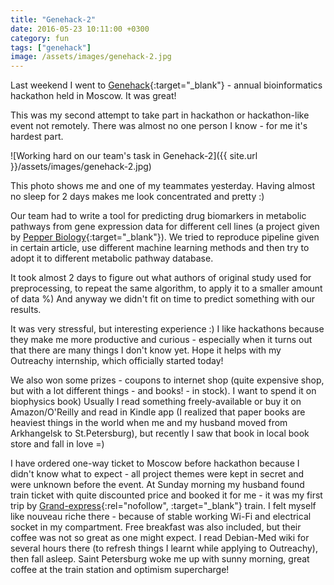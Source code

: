 ```yaml
---
title: "Genehack-2"
date: 2016-05-23 10:11:00 +0300
category: fun
tags: ["genehack"]
image: /assets/images/genehack-2.jpg
---
```


Last weekend I went to [Genehack](http://genehack.ru/){:target="_blank"} - annual bioinformatics hackathon held in Moscow. It was great!

This was my second attempt to take part in hackathon or hackathon-like event not remotely. There was almost no one person I know - for me it's hardest part.

![Working hard on our team's task in Genehack-2]({{ site.url }}/assets/images/genehack-2.jpg)

This photo shows me and one of my teammates yesterday. Having almost no sleep for 2 days makes me look concentrated and pretty :)

Our team had to write a tool for predicting drug biomarkers in metabolic pathways from gene expression data for different cell lines (a project given by [Pepper Biology](http://pepperbiology.com/){:target="_blank"}). We tried to reproduce pipeline given in certain article, use different machine learning methods and then try to adopt it to different metabolic pathway database.

It took almost 2 days to figure out what authors of original study used for preprocessing, to repeat the same algorithm, to apply it to a smaller amount of data %) And anyway we didn't fit on time to predict something with our results.

It was very stressful, but interesting experience :) I like hackathons because they make me more productive and curious - especially when it turns out that there are many things I don't know yet. Hope it helps with my Outreachy internship, which officially started today!

We also won some prizes - coupons to internet shop (quite expensive shop, but with a lot different things - and books! - in stock). I want to spend it on biophysics book) Usually I read something freely-available or buy it on Amazon/O'Reilly and read in Kindle app (I realized that paper books are heaviest things in the world when me and my husband moved from Arkhangelsk to St.Petersburg), but recently I saw that book in local book store and fall in love =)

I have ordered one-way ticket to Moscow before hackathon because I didn't know what to expect - all project themes were kept in secret and were unknown before the event. At Sunday morning my husband found train ticket with quite discounted price and booked it for me - it was my first trip by [Grand-express](http://www.russiantrains.com/en/page/grand-express){:rel="nofollow", :target="_blank"} train. I felt myself like nouveau riche there - because of stable working  Wi-Fi and electrical socket in my compartment. Free breakfast was also included, but their coffee was not so great as one might expect. I read Debian-Med wiki for several hours there (to refresh things I learnt while applying to Outreachy), then fall asleep. Saint Petersburg woke me up with sunny morning, great coffee at the train station and optimism supercharge!
